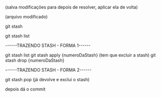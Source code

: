 (salva modificações para depois de resolver, aplicar ela de volta)

(arquivo modificado)

git stash

git stash list

------TRAZENDO STASH - FORMA 1------

git stash list
git stash apply {numeroDaStash}
(tem que excluir a stash)
git stash drop {numeroDaStash}

------TRAZENDO STASH - FORMA 2------

git stash pop
(já devolve e exclui o stash)


depois dá o commit